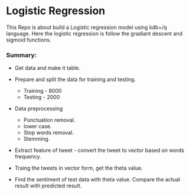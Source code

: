 # Logistic Regression

This Repo is about build a Logistic regression model using kdb+/q language. Here the logistic regression is follow the gradiant descent and sigmoid functions. 


<h3>Summary:</h3>

* Get data and make it table.

* Prepare and split the data for training and testing.
    * Training - 8000
    * Testing - 2000

* Data preprocessing 
    * Punctuation removal.
    * lower case.
    * Stop words removal.
    * Stemming.
* Extract feature of tweet - convert the tweet to vector based on words frequency.
* Traing the tweets in vector form, get the theta value. 
* Find the sentiment of test data with theta value. Compare the actual result with predicted result. 